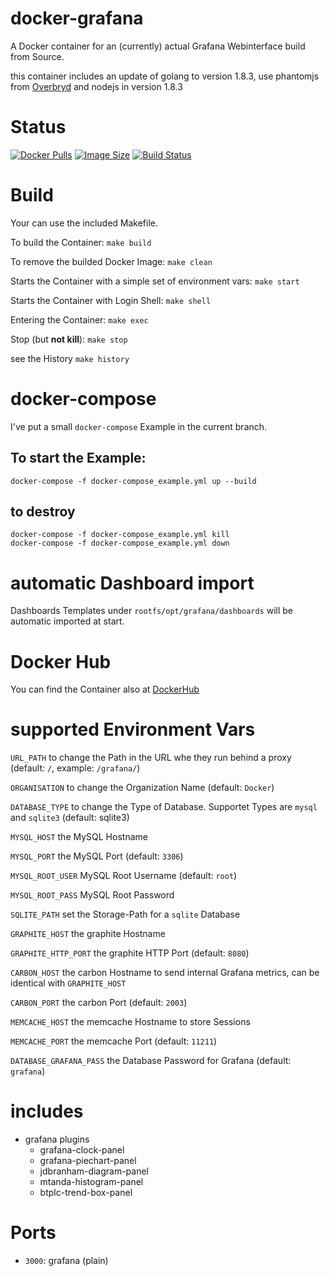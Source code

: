 docker-grafana
==============

A Docker container for an (currently) actual Grafana Webinterface build from Source.

this container includes an update of golang to version 1.8.3,
use phantomjs from [Overbryd](https://github.com/Overbryd/docker-phantomjs-alpine) and nodejs in version 1.8.3

# Status

[![Docker Pulls](https://img.shields.io/docker/pulls/bodsch/docker-grafana.svg?branch=1707-27.4)][hub]
[![Image Size](https://images.microbadger.com/badges/image/bodsch/docker-grafana.svg?branch=1707-27.4)][microbadger]
[![Build Status](https://travis-ci.org/bodsch/docker-grafana.svg?branch=1707-27.4)][travis]

[hub]: https://hub.docker.com/r/bodsch/docker-grafana/
[microbadger]: https://microbadger.com/images/bodsch/docker-grafana
[travis]: https://travis-ci.org/bodsch/docker-grafana


# Build

Your can use the included Makefile.

To build the Container: `make build`

To remove the builded Docker Image: `make clean`

Starts the Container with a simple set of environment vars: `make start`

Starts the Container with Login Shell: `make shell`

Entering the Container: `make exec`

Stop (but **not kill**): `make stop`

see the History `make history`


# docker-compose

I've put a small `docker-compose` Example in the current branch.

## To start the Example:

    docker-compose -f docker-compose_example.yml up --build

## to destroy

    docker-compose -f docker-compose_example.yml kill
    docker-compose -f docker-compose_example.yml down


# automatic Dashboard import

Dashboards Templates under `rootfs/opt/grafana/dashboards` will be automatic imported at start.


# Docker Hub

You can find the Container also at  [DockerHub](https://hub.docker.com/r/bodsch/docker-grafana/)


# supported Environment Vars

`URL_PATH` to change the Path in the URL whe they run behind a proxy (default: `/`, example: `/grafana/`)

`ORGANISATION` to change the Organization Name (default: `Docker`)

`DATABASE_TYPE` to change the Type of Database. Supportet Types are `mysql` and `sqlite3` (default: sqlite3)

`MYSQL_HOST` the MySQL Hostname

`MYSQL_PORT` the MySQL Port (default: `3306`)

`MYSQL_ROOT_USER` MySQL Root Username (default: `root`)

`MYSQL_ROOT_PASS` MySQL Root Password

`SQLITE_PATH` set the Storage-Path for a `sqlite` Database

`GRAPHITE_HOST` the graphite Hostname

`GRAPHITE_HTTP_PORT` the graphite HTTP Port (default: `8080`)

`CARBON_HOST` the carbon Hostname to send internal Grafana metrics, can be identical with `GRAPHITE_HOST`

`CARBON_PORT` the carbon Port (default: `2003`)

`MEMCACHE_HOST` the memcache Hostname to store Sessions

`MEMCACHE_PORT` the memcache Port (default: `11211`)

`DATABASE_GRAFANA_PASS` the Database Password for Grafana (default: `grafana`)


# includes

 - grafana plugins
     * grafana-clock-panel
     * grafana-piechart-panel
     * jdbranham-diagram-panel
     * mtanda-histogram-panel
     * btplc-trend-box-panel


# Ports

 - `3000`: grafana (plain)
